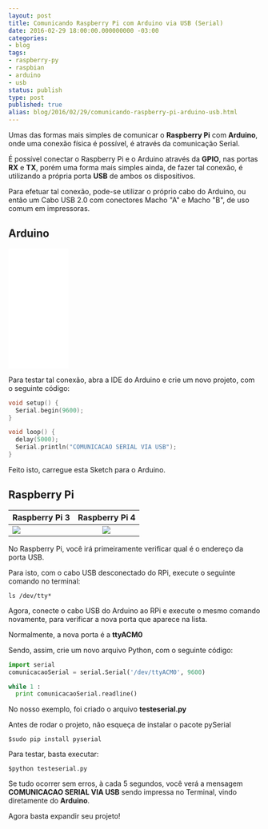 ```yaml
---
layout: post
title: Comunicando Raspberry Pi com Arduino via USB (Serial)
date: 2016-02-29 18:00:00.000000000 -03:00
categories:
- blog
tags:
- raspberry-py
- raspbian
- arduino
- usb
status: publish
type: post
published: true
alias: blog/2016/02/29/comunicando-raspberry-pi-arduino-usb.html
---
```


Umas das formas mais simples de comunicar o **Raspberry Pi** com **Arduino**, onde uma conexão física é possível, é através da comunicação Serial.

É possível conectar o Raspberry Pi e o Arduino através da **GPIO**, nas portas **RX** e **TX**, porém uma forma mais simples ainda, de fazer tal conexão, é utilizando a própria porta **USB** de ambos os dispositivos.

Para efetuar tal conexão, pode-se utilizar o próprio cabo do Arduino, ou então um Cabo USB 2.0 com conectores Macho "A" e Macho "B", de uso comum em impressoras.

## Arduino

<iframe sandbox="allow-popups allow-scripts allow-modals allow-forms allow-same-origin" style="width:120px;height:240px;" marginwidth="0" marginheight="0" scrolling="no" frameborder="0" src="//ws-na.amazon-adsystem.com/widgets/q?ServiceVersion=20070822&OneJS=1&Operation=GetAdHtml&MarketPlace=BR&source=ss&ref=as_ss_li_til&ad_type=product_link&tracking_id=schmitz-20&language=pt_BR&marketplace=amazon&region=BR&placement=8575224042&asins=8575224042&linkId=da1857cf81595d2ebdb1d94a049bba4d&show_border=true&link_opens_in_new_window=true"></iframe>

Para testar tal conexão, abra a IDE do Arduino e crie um novo projeto, com o seguinte código:

~~~ c
void setup() {
  Serial.begin(9600);
}

void loop() {
  delay(5000);
  Serial.println("COMUNICACAO SERIAL VIA USB");
}
~~~

Feito isto, carregue esta Sketch para o Arduino.

## Raspberry Pi

| Raspberry Pi 3  | Raspberry Pi 4  |
| --------------- |:---------------:|
| <a href="https://www.amazon.com.br/gp/product/B01CD5VC92?ie=UTF8&linkCode=li2&tag=schmitz-20&linkId=4f2021a2a4c1b0a33eec617fd9541a9a&language=pt_BR&ref_=as_li_ss_il" target="_blank"><img border="0" src="//ws-na.amazon-adsystem.com/widgets/q?_encoding=UTF8&ASIN=B01CD5VC92&Format=_SL160_&ID=AsinImage&MarketPlace=BR&ServiceVersion=20070822&WS=1&tag=schmitz-20&language=pt_BR" ></a><img src="https://ir-br.amazon-adsystem.com/e/ir?t=schmitz-20&language=pt_BR&l=li2&o=33&a=B01CD5VC92" width="1" height="1" border="0" alt="" style="border:none !important; margin:0px !important;" /> | <a href="https://www.amazon.com.br/gp/product/B07TC2BK1X?ie=UTF8&linkCode=li2&tag=schmitz-20&linkId=a1723e2362521127a480ceb4a9860096&language=pt_BR&ref_=as_li_ss_il" target="_blank"><img border="0" src="//ws-na.amazon-adsystem.com/widgets/q?_encoding=UTF8&ASIN=B07TC2BK1X&Format=_SL160_&ID=AsinImage&MarketPlace=BR&ServiceVersion=20070822&WS=1&tag=schmitz-20&language=pt_BR" ></a><img src="https://ir-br.amazon-adsystem.com/e/ir?t=schmitz-20&language=pt_BR&l=li2&o=33&a=B07TC2BK1X" width="1" height="1" border="0" alt="" style="border:none !important; margin:0px !important;" /> |

No Raspberry Pi, você irá primeiramente verificar qual é o endereço da porta USB.

Para isto, com o cabo USB desconectado do RPi, execute o seguinte comando no terminal:

	ls /dev/tty*

Agora, conecte o cabo USB do Arduino ao RPi e execute o mesmo comando novamente, para verificar a nova porta que aparece na lista.

Normalmente, a nova porta é a **ttyACM0**

Sendo, assim, crie um novo arquivo Python, com o seguinte código:

~~~ python
import serial
comunicacaoSerial = serial.Serial('/dev/ttyACM0', 9600)

while 1 :
  print comunicacaoSerial.readline()
~~~

No nosso exemplo, foi criado o arquivo **testeserial.py**

Antes de rodar o projeto, não esqueça de instalar o pacote pySerial

	$sudo pip install pyserial

Para testar, basta executar:

	$python testeserial.py

Se tudo ocorrer sem erros, à cada 5 segundos, você verá a mensagem **COMUNICACAO SERIAL VIA USB** sendo impressa no Terminal, vindo diretamente do **Arduino**.

Agora basta expandir seu projeto!

